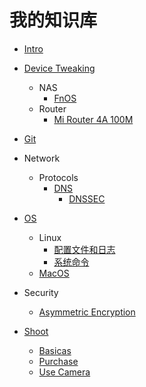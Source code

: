 # 我的知识库

- [Intro](README.md)
- [Device Tweaking](Device%20Tweaking/README.md)
  - NAS
    - [FnOS](Device%20Tweaking/NAS/fnOS.md)
  - Router
    - [Mi Router 4A 100M](Device%20Tweaking/Router/Mi_Router_4A_100M.md)
- [Git](Git/README.md)
- Network
  - Protocols
    - [DNS](Network/protocols/DNS/README.md)
      - [DNSSEC](Network/protocols/DNS/DNSSEC.md)
- [OS](OS/README.md)
  - Linux
    - [配置文件和日志](OS/Linux/profile-and-log.md)
    - [系统命令](OS/Linux/system-command.md)
  - [MacOS](OS/MacOS/README.md)

- Security
  - [Asymmetric Encryption](Security/Asymmetric%20Encryption.md)
- [Shoot](Shoot/README.md)
  - [Basicas](Shoot/basicas.md)
  - [Purchase](Shoot/purchase.md)
  - [Use Camera](Shoot/useCamera.md)
